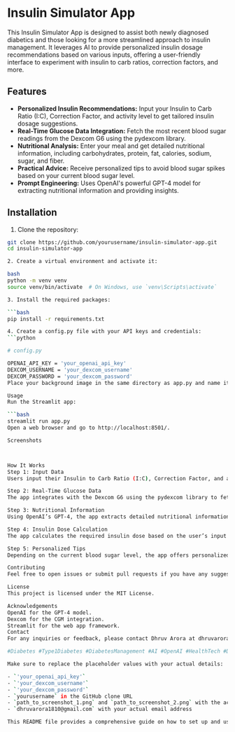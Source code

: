 # Insulin Simulator App

This Insulin Simulator App is designed to assist both newly diagnosed diabetics and those looking for a more streamlined approach to insulin management. It leverages AI to provide personalized insulin dosage recommendations based on various inputs, offering a user-friendly interface to experiment with insulin to carb ratios, correction factors, and more.

## Features

- **Personalized Insulin Recommendations:** Input your Insulin to Carb Ratio (I:C), Correction Factor, and activity level to get tailored insulin dosage suggestions.
- **Real-Time Glucose Data Integration:** Fetch the most recent blood sugar readings from the Dexcom G6 using the pydexcom library.
- **Nutritional Analysis:** Enter your meal and get detailed nutritional information, including carbohydrates, protein, fat, calories, sodium, sugar, and fiber.
- **Practical Advice:** Receive personalized tips to avoid blood sugar spikes based on your current blood sugar level.
- **Prompt Engineering:** Uses OpenAI's powerful GPT-4 model for extracting nutritional information and providing insights.

## Installation

1. Clone the repository:

```bash
git clone https://github.com/yourusername/insulin-simulator-app.git
cd insulin-simulator-app

2. Create a virtual environment and activate it:

bash
python -m venv venv
source venv/bin/activate  # On Windows, use `venv\Scripts\activate`

3. Install the required packages:

```bash
pip install -r requirements.txt

4. Create a config.py file with your API keys and credentials:
```python

# config.py

OPENAI_API_KEY = 'your_openai_api_key'
DEXCOM_USERNAME = 'your_dexcom_username'
DEXCOM_PASSWORD = 'your_dexcom_password'
Place your background image in the same directory as app.py and name it background.jpg.

Usage
Run the Streamlit app:

```bash
streamlit run app.py
Open a web browser and go to http://localhost:8501/.

Screenshots



How It Works
Step 1: Input Data
Users input their Insulin to Carb Ratio (I:C), Correction Factor, and activity level. They can also enter the name of the food item they plan to eat or upload a recipe file.

Step 2: Real-Time Glucose Data
The app integrates with the Dexcom G6 using the pydexcom library to fetch the latest blood sugar readings. This real-time data is crucial for accurate insulin dose calculations.

Step 3: Nutritional Information
Using OpenAI’s GPT-4, the app extracts detailed nutritional information about the food item, including carbohydrates, protein, fat, and more.

Step 4: Insulin Dose Calculation
The app calculates the required insulin dose based on the user’s input and the real-time glucose data. It also provides advice on when to inject the insulin based on the type of insulin used.

Step 5: Personalized Tips
Depending on the current blood sugar level, the app offers personalized tips to help maintain optimal glucose control.

Contributing
Feel free to open issues or submit pull requests if you have any suggestions for improvements.

License
This project is licensed under the MIT License.

Acknowledgements
OpenAI for the GPT-4 model.
Dexcom for the CGM integration.
Streamlit for the web app framework.
Contact
For any inquiries or feedback, please contact Dhruv Arora at dhruvarora1810@gmail.com.

#Diabetes #Type1Diabetes #DiabetesManagement #AI #OpenAI #HealthTech #Dexcom #Omnipod #InsulinCalculator #Innovation #PromptEngineering #MachineLearning

Make sure to replace the placeholder values with your actual details:

- `'your_openai_api_key'`
- `'your_dexcom_username'`
- `'your_dexcom_password'`
- `yourusername` in the GitHub clone URL
- `path_to_screenshot_1.png` and `path_to_screenshot_2.png` with the actual paths to your screenshots
- `dhruvarora1810@gmail.com` with your actual email address

This README file provides a comprehensive guide on how to set up and use the Insulin Simulator App, including installation instructions, usage, and how to contribute to the project.






